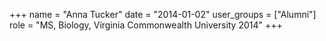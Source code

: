 +++
name = "Anna Tucker"
date = "2014-01-02"
user_groups = ["Alumni"]
role = "MS, Biology, Virginia Commonwealth University 2014"
+++